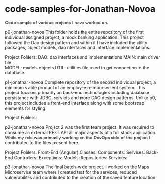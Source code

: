 # code-samples-for-Jonathan-Novoa
Code sample of various projects I have worked on. 


p0-jonathan-novoa
This folder holds the entire repository of the first individual assigned project, a mock banking application. This project followed the Dao design pattern and within it I have included the utility packages, object models, dao nterfaces and interface implementations.

Project Folders: 
DAO: dao interfaces and implementations
MAIN: main driver file  
MODEL: models objects
UTIL: utilities file used to get connection to the database. 



p1-jonathan-novoa
Complete repository of the second individual project, a minimum viable product of an employee reimbursement system. This project focuses primarily on back-end technologies  including database persistance with JDBC, servlets and more DAO design patterns. Unlike p0, this project includes a front-end interface along with some bootstrap elements for styling.

Project Folders: 


p2-jonathan-novoa
Project 2 was the first team project. It was required to consume an external REST API all major aspects of a full stack application. While my role was primarily working on the DevOps side of the project I contributed to the files present here. 

Project Folders: 
Front-End (Angular)
	Classes:
	Components:
	Services: 
Back-End 
	Controllers:
	Exceptions: 
	Models: 
	Repositories: 
	Services: 

p3-jonathan-novoa
The final batch-wide project. I worked on the Maps Microservice team where I created test for the services, reduced vulnerabilites and contributed to the creation of the saved feature location. 

